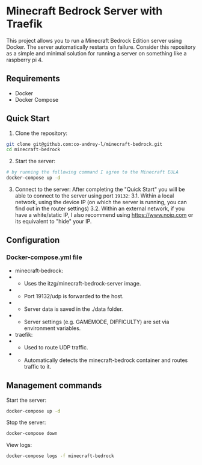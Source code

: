 # Minecraft Bedrock Server with Traefik
This project allows you to run a Minecraft Bedrock Edition server using Docker. The server automatically restarts on failure. Consider this repository as a simple and minimal solution for running a server on something like a raspberry pi 4.

## Requirements
- Docker
- Docker Compose

## Quick Start
1. Clone the repository:
```bash
git clone git@github.com:co-andrey-l/minecraft-bedrock.git
cd minecraft-bedrock
```

2. Start the server:
```bash
# by running the following command I agree to the Minecraft EULA
docker-compose up -d
```

3. Connect to the server:
After completing the "Quick Start" you will be able to connect to the server using port ```19132```:
3.1. Within a local network, using the device IP (on which the server is running, you can find out in the router settings)
3.2. Within an external network, if you have a white/static IP, I also recommend using https://www.noip.com or its equivalent to "hide" your IP.

## Configuration

### Docker-compose.yml file

- minecraft-bedrock:
- - Uses the itzg/minecraft-bedrock-server image.
- - Port 19132/udp is forwarded to the host.
- - Server data is saved in the ./data folder.
- - Server settings (e.g. GAMEMODE, DIFFICULTY) are set via environment variables.
- traefik:
- - Used to route UDP traffic.
- - Automatically detects the minecraft-bedrock container and routes traffic to it.

## Management commands

Start the server:
```bash
docker-compose up -d
```
Stop the server:
```bash
docker-compose down
```
View logs:
```bash
docker-compose logs -f minecraft-bedrock
```

